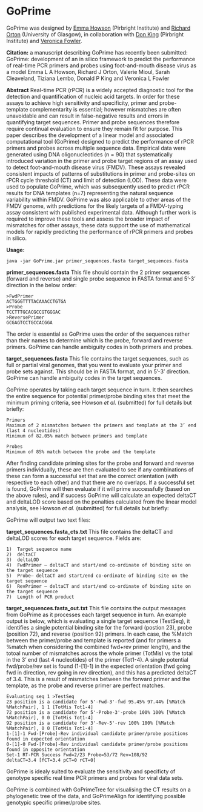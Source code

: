 # GoPrime
GoPrime was designed by [Emma Howson](https://www.pirbright.ac.uk/users/dr-emma-howson) (Pirbright Institute) and [Richard Orton](https://www.gla.ac.uk/researchinstitutes/iii/staff/richardorton/) (University of Glasgow), in collaboration with [Don King](https://www.pirbright.ac.uk/users/dr-don-king) (Pirbright Institute) and [Veronica Fowler](https://www.researchgate.net/profile/Veronica_Fowler).  

**Citation:** a manuscript describing GoPrime has recently been submitted:\
GoPrime: development of an in silico framework to predict the performance of real-time PCR primers and probes using foot-and-mouth disease virus as a model
Emma L A Howson, Richard J Orton, Valerie Mioul, Sarah Cleaveland, Tiziana Lembo, Donald P King and Veronica L Fowler

**Abstract**
Real-time PCR (rPCR) is a widely accepted diagnostic tool for the detection and quantification of nucleic acid targets. In order for these assays to achieve high sensitivity and specificity, primer and probe-template complementarity is essential; however mismatches are often unavoidable and can result in false-negative results and errors in quantifying target sequences. Primer and probe sequences therefore require continual evaluation to ensure they remain fit for purpose. This paper describes the development of a linear model and associated computational tool (GoPrime) designed to predict the performance of rPCR primers and probes across multiple sequence data. Empirical data were generated using DNA oligonucleotides (n = 90) that systematically introduced variation in the primer and probe target regions of an assay used to detect foot-and-mouth disease virus (FMDV). These assays revealed consistent impacts of patterns of substitutions in primer and probe-sites on rPCR cycle threshold (CT) and limit of detection (LOD). These data were used to populate GoPrime, which was subsequently used to predict rPCR results for DNA templates (n=7) representing the natural sequence variability within FMDV. GoPrime was also applicable to other areas of the FMDV genome, with predictions for the likely targets of a FMDV-typing assay consistent with published experimental data. Although further work is required to improve these tools and assess the broader impact of mismatches for other assays, these data support the use of mathematical models for rapidly predicting the performance of rPCR primers and probes in silico.

**Usage:**

```
java -jar GoPrime.jar primer_sequences.fasta target_sequences.fasta
```

**primer_sequences.fasta**
This file should contain the 2 primer sequences (forward and reverse) and single probe sequence in FASTA format and 5’-3’ direction in the below order:
```
>FwdPrimer
ACTGGGTTTTACAAACCTGTGA
>Probe
TCCTTTGCACGCCGTGGGAC
>ReversePrimer
GCGAGTCCTGCCACGGA
```
The order is essential as GoPrime uses the order of the sequences rather than their names to determine which is the probe, forward and reverse primers. GoPrime can handle ambiguity codes in both primers and probes.

**target_sequences.fasta**
This file contains the target sequences, such as full or partial viral genomes, that you went to evaluate your primer and probe sets against. This should be in FASTA format, and in 5’-3’ direction. GoPrime can handle ambiguity codes in the target sequences.

GoPrime operates by taking each target sequence in turn. It then searches the entire sequence for potential primer/probe binding sites that meet the minimum priming criteria, see Howson *et al.* (submitted) for full details but briefly:
```
Primers
Maximum of 2 mismatches between the primers and template at the 3’ end (last 4 nucleotides)
Minimum of 82.05% match between primers and template

Probes
Minimum of 85% match between the probe and the template
```
After finding candidate priming sites for the probe and forward and reverse primers individually, these are then evaluated to see if any combinations of these can form a successful set that are the correct orientation (with respective to each other) and that there are no overlaps. If a successful set is found, GoPrime will then evaluate if it will prime successfully (based on the above rules), and if success GoPrime will calculate an expected deltaCT and deltaLOD score based on the penalties calculated from the linear model analysis, see Howson *et al.* (submitted) for full details but briefly:

GoPrime will output two text files:

**target_sequences.fasta_cts.txt**
This file contains the deltaCT and deltaLOD scores for each target sequence. Fields are:
```
1)	Target sequence name
2)	deltaCT
3)	deltaLOD
4)	FwdPrimer – deltaCT and start/end co-ordinate of binding site on the target sequence
5)	Probe– deltaCT and start/end co-ordinate of binding site on the target sequence
6)	RevPrimer – deltaCT and start/end co-ordinate of binding site on the target sequence
7)	Length of PCR product
```

**target_sequences.fasta_out.txt**
This file contains the output messages from GoPrime as it processes each target sequence in turn. An example output is below, which is evaluating a single target sequence (TestSeq), it identifies a single potential binding site for the forward (postion 23), probe (position 72), and reverse (position 92) primers. In each case, the %Match between the primer/probe and template is reported (and for primers a %match when considering the combined fwd+rev primer length), and the totoal number of mismatches across the whole primer (TotMis) vs the total in the 3’ end (last 4 nucleotides) of the primer (Tot1-4). A single potential fwd/probe/rev set is found (1-[1]-1) in the expected orientation (fwd going fwd in direction, rev going in rev direction), and this has a predicted deltaCT of 3.4. This is a result of mismatches between the forward primer and the template, as the probe and reverse primer are perfect matches.
```
Evaluating seq 1 >TestSeq
23 position is a candidate for 5'-Fwd-3'-fwd 95.45% 97.44% [%Match %MatchPair], 1 1 [TotMis Tot1-4]
72 position is a candidate for 5'-Probe-3'-probe 100% 100% [%Match %MatchPair], 0 0 [TotMis Tot1-4]
92 position is a candidate for 3'-Rev-5'-rev 100% 100% [%Match %MatchPair], 0 0 [TotMis Tot1-4]
1-[1]-1 Fwd-[Probe]-Rev individual candidate primer/probe positions found in expected orientation
0-[1]-0 Fwd-[Probe]-Rev individual candidate primer/probe positions found in opposite orientation
Set-1 RT-PCR Success Fwd=2/23 Probe=53/72 Rev=108/92
deltaCT=3.4 [fCT=3.4 pCT=0 rCT=0]
```
GoPrime is idealy suited to evaluate the sensitivity and specificty of genotype specific real time PCR primers and probes for viral data sets.


GoPrime is combined with GoPrimeTree for visualising the CT results on a phylogenetic tree of the data, and GoPrimeAlign for identifying possible genotypic specific primer/probe sites.







